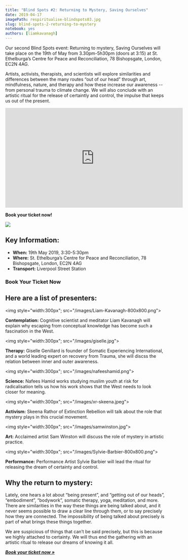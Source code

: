 ```yaml
---
title: "Blind Spots #2: Returning to Mystery, Saving Ourselves"
date: 2019-04-17
imagePath: respiritualise-blindspots03.jpg
slug: blind-spots-2-returning-to-mystery
notebook: yes
authors: [liamkavanagh]
---
```


<!-- tito script so we can embed booking form -->
<script src='https://js.tito.io/v1' async></script>

Our second Blind Spots event: Returning to mystery, Saving Ourselves will take place on the 19th of May from 3.30pm-5h30pm (doors at 3:15) at  St. Ethelburga’s Centre for Peace and Reconciliation, 78 Bishopsgate, London, EC2N 4AG.

Artists, activists, therapists, and scientists will explore similarities and differences between the many routes “out of our head” through art, mindfulness, nature, and therapy and how these increase our awareness -- from personal trauma to climate change. We will also conclude with an artistic ritual for the release of certaintly and control, the impulse that keeps us out of the present.

<iframe width="560" height="315" src="https://www.youtube.com/embed/kp6GT38-x8s" frameborder="0" allow="accelerometer; autoplay; encrypted-media; gyroscope; picture-in-picture" allowfullscreen></iframe>

**Book your ticket now!**

<tito-widget event="art-earth-tech/respiritualizing-society"></tito-widget>


<img src="/images/respiritualise-blindspots03.jpg">

## Key Information:

* **When:** 19th May 2019, 3:30-5:30pm
* **Where:** St. Ethelburga’s Centre for Peace and Reconciliation, 78 Bishopsgate, London, EC2N 4AG
* **Transport:** Liverpool Street Station

### Book Your Ticket Now

<tito-widget event="art-earth-tech/respiritualizing-society"></tito-widget>

## Here are a list of presenters:

<img style="width:300px"; src="/images/Liam-Kavanagh-800x800.png">

**Contemplation:** Cognitive scientist and meditator Liam Kavanagh will explain why escaping from conceptual knowledge has become such a fascination in the West.

<img style="width:300px"; src="/images/giselle.jpg">

**Therapy:**  Giselle Genillard is founder of Somatic Experiencing International, and a world leading expert on recovery from Trauma, she will discss the relation between inner and outer awareness.

<img style="width:300px"; src="/images/nafeeshamid.png">

**Science:** Nafees Hamid works studying muslim youth at risk for radicalisation tells us how his work shows that the West needs to look closer for meaning.

<img style="width:300px"; src="/images/xr-skeena.jpeg">

**Activism:** Skeena Rathor of Extinction Rebellion will talk about the role that mystery plays in this crucial movement.

<img style="width:300px"; src="/images/samwinston.jpg">

**Art:** Acclaimed artist Sam Winston will discuss the role of mystery in artistic practice.

<img style="width:300px"; src="/images/Sylvie-Barbier-800x800.png">

**Performance:** Performance Artist Sylvie Barbier will lead the ritual for releasing the dream of certainty and control.


## Why the return to mystery:

Lately, one hears a lot about “being present”, and “getting out of our heads”, “embodiment”, “bodywork”, somatic therapy, yoga, meditation, and more. There are similarities in the way these things are being talked about, and it never seems possible to draw a clear line through them, or to say precisely how they are connected. The impossibility of being talked about precisely is part of what brings these things together.

We are suspicious of things that can’t be said precisely, but this is because we highly attached to certainty. We will thus end the gathering with an artistic ritual to release our dreams of knowing it all.

***[Book your ticket now &raquo;][book]***

[book]: https://ti.to/art-earth-tech/respiritualizing-society
